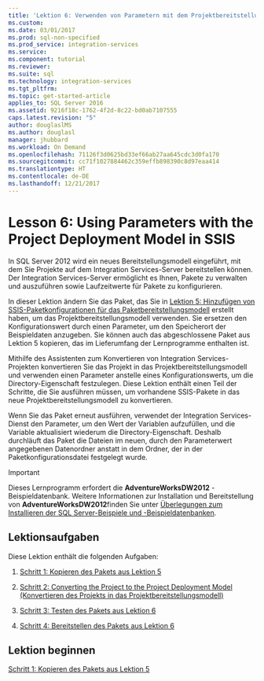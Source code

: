 ```yaml
---
title: 'Lektion 6: Verwenden von Parametern mit dem Projektbereitstellungsmodell in SSIS | Microsoft-Dokumentation'
ms.custom: 
ms.date: 03/01/2017
ms.prod: sql-non-specified
ms.prod_service: integration-services
ms.service: 
ms.component: tutorial
ms.reviewer: 
ms.suite: sql
ms.technology: integration-services
ms.tgt_pltfrm: 
ms.topic: get-started-article
applies_to: SQL Server 2016
ms.assetid: 9216f18c-1762-4f2d-8c22-bd0ab7107555
caps.latest.revision: "5"
author: douglaslMS
ms.author: douglasl
manager: jhubbard
ms.workload: On Demand
ms.openlocfilehash: 71126f3d0625bd33ef66ab27aa645cdc3d0fa170
ms.sourcegitcommit: cc71f1027884462c359effb898390c8d97eaa414
ms.translationtype: HT
ms.contentlocale: de-DE
ms.lasthandoff: 12/21/2017
---
```

# <a name="lesson-6-using-parameters-with-the-project-deployment-model-in-ssis"></a>Lesson 6: Using Parameters with the Project Deployment Model in SSIS
In SQL Server 2012 wird ein neues Bereitstellungsmodell eingeführt, mit dem Sie Projekte auf dem Integration Services-Server bereitstellen können. Der Integration Services-Server ermöglicht es Ihnen, Pakete zu verwalten und auszuführen sowie Laufzeitwerte für Pakete zu konfigurieren.  
  
In dieser Lektion ändern Sie das Paket, das Sie in [Lektion 5: Hinzufügen von SSIS-Paketkonfigurationen für das Paketbereitstellungsmodell](../integration-services/lesson-5-add-ssis-package-configurations-for-the-package-deployment-model.md) erstellt haben, um das Projektbereitstellungsmodell verwenden. Sie ersetzen den Konfigurationswert durch einen Parameter, um den Speicherort der Beispieldaten anzugeben. Sie können auch das abgeschlossene Paket aus Lektion 5 kopieren, das im Lieferumfang der Lernprogramme enthalten ist.  
  
Mithilfe des Assistenten zum Konvertieren von Integration Services-Projekten konvertieren Sie das Projekt in das Projektbereitstellungsmodell und verwenden einen Parameter anstelle eines Konfigurationswerts, um die Directory-Eigenschaft festzulegen. Diese Lektion enthält einen Teil der Schritte, die Sie ausführen müssen, um vorhandene SSIS-Pakete in das neue Projektbereitstellungsmodell zu konvertieren.  
  
Wenn Sie das Paket erneut ausführen, verwendet der Integration Services-Dienst den Parameter, um den Wert der Variablen aufzufüllen, und die Variable aktualisiert wiederum die Directory-Eigenschaft. Deshalb durchläuft das Paket die Dateien im neuen, durch den Parameterwert angegebenen Datenordner anstatt in dem Ordner, der in der Paketkonfigurationsdatei festgelegt wurde.  
  
> [!IMPORTANT]  
> Dieses Lernprogramm erfordert die **AdventureWorksDW2012** -Beispieldatenbank. Weitere Informationen zur Installation und Bereitstellung von **AdventureWorksDW2012**finden Sie unter [Überlegungen zum Installieren der SQL Server-Beispiele und -Beispieldatenbanken](http://technet.microsoft.com/library/ms161556%28v=sql.105%29).  
  
## <a name="lesson-tasks"></a>Lektionsaufgaben  
Diese Lektion enthält die folgenden Aufgaben:  
  
1.  [Schritt 1: Kopieren des Pakets aus Lektion 5](../integration-services/lesson-6-1-copying-the-lesson-5-package.md)  
  
2.  [Schritt 2: Converting the Project to the Project Deployment Model (Konvertieren des Projekts in das Projektbereitstellungsmodell)](../integration-services/lesson-6-2-converting-the-project-to-the-project-deployment-model.md)  
  
3.  [Schritt 3: Testen des Pakets aus Lektion 6](../integration-services/lesson-6-3-testing-the-lesson-6-package.md)  
  
4.  [Schritt 4: Bereitstellen des Pakets aus Lektion 6](../integration-services/lesson-6-4-deploying-the-lesson-6-package.md)  
  
## <a name="start-the-lesson"></a>Lektion beginnen  
[Schritt 1: Kopieren des Pakets aus Lektion 5](../integration-services/lesson-6-1-copying-the-lesson-5-package.md)  
  
